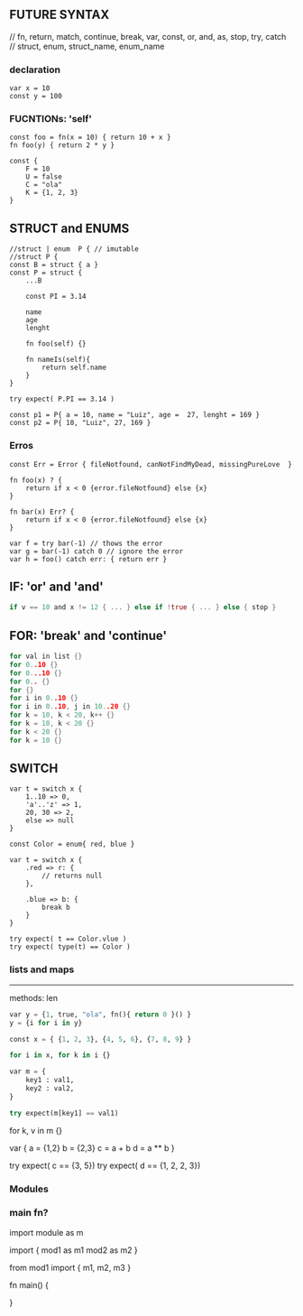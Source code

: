 FUTURE SYNTAX
----

// fn, return, match, continue, break, var, const, or, and, as, stop, try, catch
// struct, enum, struct_name, enum_name

### declaration
```zig
var x = 10
const y = 100
```

### FUCNTIONs: 'self'
```zig
const foo = fn(x = 10) { return 10 + x }
fn foo(y) { return 2 * y }
```

```zig
const {
    F = 10
    U = false
    C = "ola"
    K = {1, 2, 3}
}
```
## STRUCT and ENUMS
```zig
//struct | enum  P { // imutable
//struct P {
const B = struct { a }
const P = struct {
    ...B
    
    const PI = 3.14

    name
    age
    lenght

    fn foo(self) {}

    fn nameIs(self){
        return self.name
    }
}

try expect( P.PI == 3.14 )

const p1 = P{ a = 10, name = "Luiz", age =  27, lenght = 169 }
const p2 = P{ 10, "Luiz", 27, 169 }
```
### Erros 
```zig
const Err = Error { fileNotfound, canNotFindMyDead, missingPureLove  }

fn foo(x) ? {
    return if x < 0 {error.fileNotfound} else {x}
}

fn bar(x) Err? {
    return if x < 0 {error.fileNotfound} else {x}
}

var f = try bar(-1) // thows the error
var g = bar(-1) catch 0 // ignore the error 
var h = foo() catch err: { return err }
```

## IF: 'or' and 'and' 
```rust
if v == 10 and x != 12 { ... } else if !true { ... } else { stop } 
```

## FOR: 'break' and 'continue'
```c
for val in list {}
for 0..10 {}
for 0...10 {}
for 0.. {}
for {}
for i in 0..10 {}
for i in 0..10, j in 10..20 {}
for k = 10, k < 20, k++ {}
for k = 10, k < 20 {}
for k < 20 {}
for k = 10 {}
```

## SWITCH
```zig
var t = switch x {
    1..10 => 0,
    'a'..'z' => 1,
    20, 30 => 2,
    else => null
}

const Color = enum{ red, blue }

var t = switch x {
    .red => r: {
        // returns null 
    },

    .blue => b: {
        break b
    }
}

try expect( t == Color.vlue )
try expect( type(t) == Color )
```

### lists and maps 
---
methods: len
```python
var y = {1, true, "ola", fn(){ return 0 }() }
y = {i for i in y}

const x = { {1, 2, 3}, {4, 5, 6}, {7, 8, 9} }

for i in x, for k in i {}

var m = {
    key1 : val1,
    key2 : val2,
}

try expect(m[key1] == val1)

```
for k, v in m {}

var {
    a = {1,2}
    b = {2,3}
    c = a + b
    d = a ** b
}

try expect( c == {3, 5})
try expect( d == {1, 2, 2, 3})


### Modules


### main fn?

import module as m

import {
    mod1 as m1
    mod2 as m2
}

from mod1 import { m1, m2, m3 }

fn main() {

}

